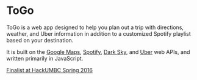 # ToGo
ToGo is a web app designed to help you plan out a trip with directions, weather, and Uber information in addition to a customized Spotify playlist based on your destination.

It is built on the [Google Maps](https://developers.google.com/maps/), [Spotify](https://developer.spotify.com/web-api/), [Dark Sky](https://developer.forecast.io), and [Uber](https://developer.uber.com) web APIs, and written primarily in JavaScript.

[Finalist at HackUMBC Spring 2016](https://devpost.com/software/togo-91k3dm)
